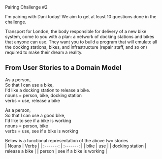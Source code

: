 Pairing Challenge #2

I'm pairing with Dani today! We aim to get at least 10 questions done in the challenge.

Transport for London, the body responsible for delivery of a new bike system, come to you with a plan: a network of docking stations and bikes that anyone can use. They want you to build a program that will emulate all the docking stations, bikes, and infrastructure (repair staff, and so on) required to make their dream a reality.

## From User Stories to a Domain Model

As a person,  
So that I can use a bike,  
I'd like a docking station to release a bike.  
nouns = person, bike, docking station  
verbs = use, release a bike

As a person,  
So that I can use a good bike,  
I'd like to see if a bike is working  
nouns = person, bike  
verbs = use, see if a bike is working

Below is a functional representation of the above two stories  
| Nouns | Verbs |
| :-------: | :-------: |
| bike | use |
| docking station | release a bike |
| person | see if a bike is working |
